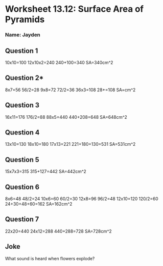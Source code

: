 # Worksheet 13.12: Surface Area of Pyramids

### Name: Jayden

## Question 1
10x10=100
12x10x2=240
240+100=340
SA=340cm^2

## Question 2*
8x7=56
56/2=28
9x8=72
72/2=36
36x3=108
28+=108
SA=cm^2

## Question 3
16x11=176
176/2=88
88x5=440
440+208=648
SA=648cm^2

## Question 4
13x10=130
18x10=180
17x13=221
221+180+130=531
SA=531cm^2

## Question 5
15x7x3=315
315+127=442
SA=442cm^2

## Question 6
8x6=48
48/2=24
10x6=60
60/2=30
12x8=96
96/2=48
12x10=120
120/2=60
24+30+48+60=162
SA=162cm^2

## Question 7
22x20=440
24x12=288
440+288=728
SA=728cm^2

## Joke
What sound is heard when flowers explode?
> 
